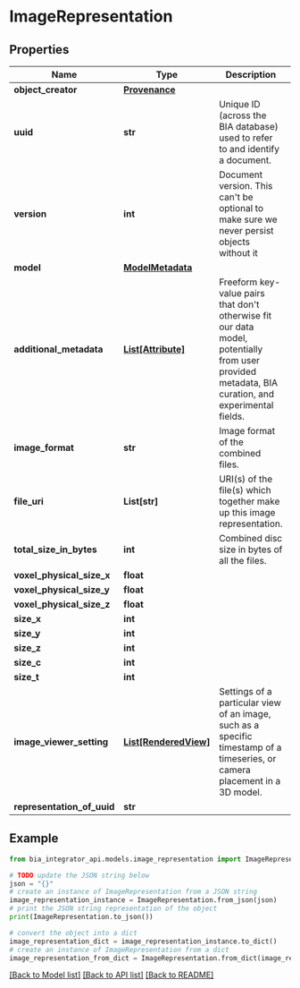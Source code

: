 # ImageRepresentation


## Properties

Name | Type | Description | Notes
------------ | ------------- | ------------- | -------------
**object_creator** | [**Provenance**](Provenance.md) |  | 
**uuid** | **str** | Unique ID (across the BIA database) used to refer to and identify a document. | 
**version** | **int** | Document version. This can&#39;t be optional to make sure we never persist objects without it | 
**model** | [**ModelMetadata**](ModelMetadata.md) |  | [optional] 
**additional_metadata** | [**List[Attribute]**](Attribute.md) | Freeform key-value pairs that don&#39;t otherwise fit our data model, potentially from user provided metadata, BIA curation, and experimental fields. | [optional] 
**image_format** | **str** | Image format of the combined files. | 
**file_uri** | **List[str]** | URI(s) of the file(s) which together make up this image representation. | 
**total_size_in_bytes** | **int** | Combined disc size in bytes of all the files. | 
**voxel_physical_size_x** | **float** |  | [optional] 
**voxel_physical_size_y** | **float** |  | [optional] 
**voxel_physical_size_z** | **float** |  | [optional] 
**size_x** | **int** |  | [optional] 
**size_y** | **int** |  | [optional] 
**size_z** | **int** |  | [optional] 
**size_c** | **int** |  | [optional] 
**size_t** | **int** |  | [optional] 
**image_viewer_setting** | [**List[RenderedView]**](RenderedView.md) | Settings of a particular view of an image, such as a specific timestamp of a timeseries, or camera placement in a 3D model. | [optional] 
**representation_of_uuid** | **str** |  | 

## Example

```python
from bia_integrator_api.models.image_representation import ImageRepresentation

# TODO update the JSON string below
json = "{}"
# create an instance of ImageRepresentation from a JSON string
image_representation_instance = ImageRepresentation.from_json(json)
# print the JSON string representation of the object
print(ImageRepresentation.to_json())

# convert the object into a dict
image_representation_dict = image_representation_instance.to_dict()
# create an instance of ImageRepresentation from a dict
image_representation_from_dict = ImageRepresentation.from_dict(image_representation_dict)
```
[[Back to Model list]](../README.md#documentation-for-models) [[Back to API list]](../README.md#documentation-for-api-endpoints) [[Back to README]](../README.md)


